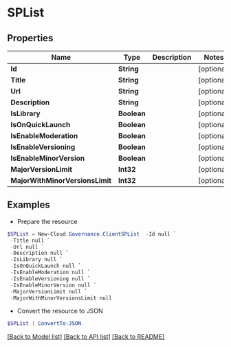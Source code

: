 # SPList
## Properties

Name | Type | Description | Notes
------------ | ------------- | ------------- | -------------
**Id** | **String** |  | [optional] 
**Title** | **String** |  | [optional] 
**Url** | **String** |  | [optional] 
**Description** | **String** |  | [optional] 
**IsLibrary** | **Boolean** |  | [optional] 
**IsOnQuickLaunch** | **Boolean** |  | [optional] 
**IsEnableModeration** | **Boolean** |  | [optional] 
**IsEnableVersioning** | **Boolean** |  | [optional] 
**IsEnableMinorVersion** | **Boolean** |  | [optional] 
**MajorVersionLimit** | **Int32** |  | [optional] 
**MajorWithMinorVersionsLimit** | **Int32** |  | [optional] 

## Examples

- Prepare the resource
```powershell
$SPList = New-Cloud.Governance.ClientSPList  -Id null `
 -Title null `
 -Url null `
 -Description null `
 -IsLibrary null `
 -IsOnQuickLaunch null `
 -IsEnableModeration null `
 -IsEnableVersioning null `
 -IsEnableMinorVersion null `
 -MajorVersionLimit null `
 -MajorWithMinorVersionsLimit null
```

- Convert the resource to JSON
```powershell
$SPList | ConvertTo-JSON
```

[[Back to Model list]](../README.md#documentation-for-models) [[Back to API list]](../README.md#documentation-for-api-endpoints) [[Back to README]](../README.md)

